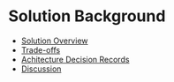 # Solution Background
- [Solution Overview](Solution%20Overview.md)
- [Trade-offs](Tradeoffs.md)
- [Achitecture Decision Records](./ADRs/README.md)
- [Discussion](Discussion.md)
